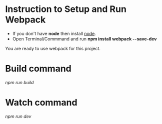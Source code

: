 # Instruction to Setup and Run Webpack

- If you don't have **node** then install [node](https://nodejs.org/en/download/).
- Open Terminal/Commmand and run **npm install webpack --save-dev**

You are ready to use webpack for this project.

# Build command
*npm run build*

# Watch command 
*npm run dev*
